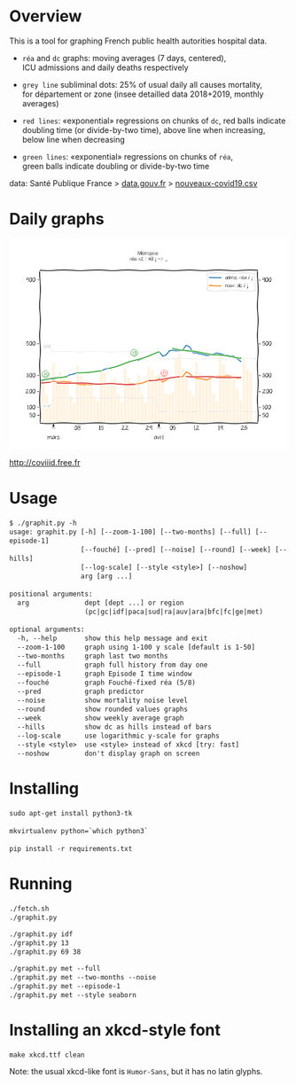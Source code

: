 Overview
========

This is a tool for graphing French public health autorities hospital data.

- `réa` and `dc` graphs: moving averages (7 days, centered), \
   ICU admissions and daily deaths respectively

- `grey line` subliminal dots: 25% of usual daily all causes mortality, \
   for département or zone (insee detailled data 2018+2019, monthly averages)

- `red lines`: «exponential» regressions on chunks of `dc`,
   red balls indicate doubling time (or divide-by-two time),
   above line when increasing, below line when decreasing

- `green lines`: «exponential» regressions on chunks of `réa`, \
   green balls indicate doubling or divide-by-two time

data: Santé Publique France >
[data.gouv.fr][data.gouv.hospi] >
[nouveaux-covid19.csv][data]


[data]: https://www.data.gouv.fr/fr/datasets/r/6fadff46-9efd-4c53-942a-54aca783c30c
[data.gouv.hospi]: https://www.data.gouv.fr/fr/datasets/donnees-hospitalieres-relatives-a-lepidemie-de-covid-19/



Daily graphs
============

![met.png](https://github.com/coviiid/coviiid.github.io/raw/master/fig/met.png)

http://coviiid.free.fr



Usage
=====

```
$ ./graphit.py -h
usage: graphit.py [-h] [--zoom-1-100] [--two-months] [--full] [--episode-1]
                  [--fouché] [--pred] [--noise] [--round] [--week] [--hills]
                  [--log-scale] [--style <style>] [--noshow]
                  arg [arg ...]

positional arguments:
  arg              dept [dept ...] or region
                   (pc|gc|idf|paca|sud|ra|auv|ara|bfc|fc|ge|met)

optional arguments:
  -h, --help       show this help message and exit
  --zoom-1-100     graph using 1-100 y scale [default is 1-50]
  --two-months     graph last two months
  --full           graph full history from day one
  --episode-1      graph Episode I time window
  --fouché         graph Fouché-fixed réa (5/8)
  --pred           graph predictor
  --noise          show mortality noise level
  --round          show rounded values graphs
  --week           show weekly average graph
  --hills          show dc as hills instead of bars
  --log-scale      use logarithmic y-scale for graphs
  --style <style>  use <style> instead of xkcd [try: fast]
  --noshow         don't display graph on screen
```


Installing
==========

```
sudo apt-get install python3-tk

mkvirtualenv python=`which python3`

pip install -r requirements.txt
```


Running
=======

```
./fetch.sh
./graphit.py
```

```
./graphit.py idf
./graphit.py 13
./graphit.py 69 38
```

```
./graphit.py met --full
./graphit.py met --two-months --noise
./graphit.py met --episode-1
./graphit.py met --style seaborn
```


Installing an xkcd-style font
=============================

```
make xkcd.ttf clean
```

Note: the usual xkcd-like font is `Humor-Sans`, but it has no latin glyphs.
